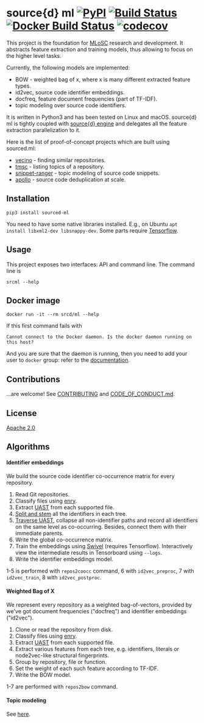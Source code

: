 # source{d} ml [![PyPI](https://img.shields.io/pypi/v/sourced-ml.svg)](https://pypi.python.org/pypi/sourced-ml) [![Build Status](https://travis-ci.org/src-d/ml.svg)](https://travis-ci.org/src-d/ml) [![Docker Build Status](https://img.shields.io/docker/build/srcd/ml.svg)](https://hub.docker.com/r/srcd/ml) [![codecov](https://codecov.io/github/src-d/ml/coverage.svg?branch=develop)](https://codecov.io/gh/src-d/ml)

This project is the foundation for [MLoSC](https://github.com/src-d/awesome-machine-learning-on-source-code) research and development. It abstracts feature extraction and training models, thus allowing to focus on the higher level tasks.

Currently, the following models are implemented:

* BOW - weighted bag of x, where x is many different extracted feature types.
* id2vec, source code identifier embeddings.
* docfreq, feature document frequencies (part of TF-IDF).
* topic modeling over source code identifiers.

It is written in Python3 and has been tested on Linux and macOS.
source{d} ml is tightly coupled with [source{d} engine](https://engine.sourced.tech) and delegates
all the feature extraction parallelization to it.

Here is the list of proof-of-concept projects which are built using sourced.ml:

* [vecino](https://github.com/src-d/vecino) - finding similar repositories.
* [tmsc](https://github.com/src-d/tmsc) - listing topics of a repository.
* [snippet-ranger](https://github.com/src-d/snippet-ranger) - topic modeling of source code snippets.
* [apollo](https://github.com/src-d/apollo) - source code deduplication at scale.

## Installation

```
pip3 install sourced-ml
```

You need to have some native libraries installed. E.g., on Ubuntu `apt install libxml2-dev libsnappy-dev`.
Some parts require [Tensorflow](https://tensorflow.org).

## Usage

This project exposes two interfaces: API and command line. The command line is

```
srcml --help
```

## Docker image

```
docker run -it --rm srcd/ml --help
```

If this first command fails with

```
Cannot connect to the Docker daemon. Is the docker daemon running on this host?
```

And you are sure that the daemon is running, then you need to add your user to `docker` group:
refer to the [documentation](https://docs.docker.com/engine/installation/linux/linux-postinstall/#manage-docker-as-a-non-root-user).

## Contributions

...are welcome! See [CONTRIBUTING](CONTRIBUTING.md) and [CODE_OF_CONDUCT.md](CODE_OF_CONDUCT.md).

## License

[Apache 2.0](LICENSE.md)

## Algorithms

#### Identifier embeddings

We build the source code identifier co-occurrence matrix for every repository.

1. Read Git repositories.
2. Classify files using [enry](https://github.com/src-d/enry).
3. Extract [UAST](https://doc.bblf.sh/uast/specification.html) from each supported file.
4. [Split and stem](sourced/ml/algorithms/token_parser.py) all the identifiers in each tree.
5. [Traverse UAST](sourced/ml/transformers/coocc.py), collapse all non-identifier paths and record all
identifiers on the same level as co-occurring. Besides, connect them with their immediate parents.
6. Write the global co-occurrence matrix.
7. Train the embeddings using [Swivel](sourced/ml/algorithms/swivel.py) (requires Tensorflow). Interactively view
the intermediate results in Tensorboard using `--logs`.
8. Write the identifier embeddings model.

1-5 is performed with `repos2coocc` command, 6 with `id2vec_preproc`, 7 with `id2vec_train`,
8 with `id2vec_postproc`.

#### Weighted Bag of X

We represent every repository as a weighted bag-of-vectors, provided by we've got document
frequencies ("docfreq") and identifier embeddings ("id2vec").

1. Clone or read the repository from disk.
2. Classify files using [enry](https://github.com/src-d/enry).
3. Extract [UAST](https://doc.bblf.sh/uast/specification.html) from each supported file.
4. Extract various features from each tree, e.g. identifiers, literals or node2vec-like structural fingerprints.
5. Group by repository, file or function.
6. Set the weight of each such feature according to TF-IDF.
7. Write the BOW model.

1-7 are performed with `repos2bow` command.

#### Topic modeling

See [here](doc/topic_modeling.md).
